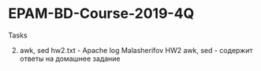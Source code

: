 # EPAM-BD-Course-2019-4Q
Tasks

2. awk, sed
  hw2.txt - Apache log
  Malasherifov HW2 awk, sed - содержит ответы на домашнее задание
